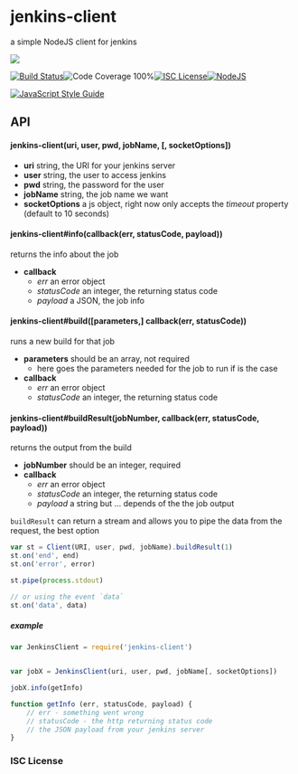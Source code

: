 # jenkins-client

a simple NodeJS client for jenkins

<a href="https://nodei.co/npm/jenkins-client/"><img src="https://nodei.co/npm/jenkins-client.png?downloads=true"></a>

[![Build Status](https://img.shields.io/badge/build-passing-brightgreen.svg?style=flat-square)](https://travis-ci.org/joaquimserafim/jenkins-client)![Code Coverage 100%](https://img.shields.io/badge/code%20coverage-100%25-green.svg?style=flat-square)[![ISC License](https://img.shields.io/badge/license-ISC-blue.svg?style=flat-square)](https://github.com/joaquimserafim/jenkins-client/blob/master/LICENSE)[![NodeJS](https://img.shields.io/badge/node-6.1.x-brightgreen.svg?style=flat-square)](https://github.com/joaquimserafim/get-loadavg/blob/master/package.json#L28)

[![JavaScript Style Guide](https://cdn.rawgit.com/feross/standard/master/badge.svg)](https://github.com/feross/standard)


## API

#### jenkins-client(uri, user, pwd, jobName, [, socketOptions])

* **uri** string, the URI for your jenkins server
* **user** string, the user to access jenkins
* **pwd** string, the password for the user
* **jobName** string, the job name we want 
* **socketOptions** a js object, right now only accepts the *timeout* property (default to 10 seconds)


#### jenkins-client#info(callback(err, statusCode, payload))
returns the info about the job

* **callback**
    - *err* an error object
    - *statusCode* an integer, the returning status code
    - *payload* a JSON, the job info

#### jenkins-client#build([parameters,] callback(err, statusCode))
runs a new build for that job

* **parameters** should be an array, not required
    - here goes the parameters needed for the job to run if is the case
* **callback**
    - *err* an error object
    - *statusCode* an integer, the returning status code

#### jenkins-client#buildResult(jobNumber, callback(err, statusCode, payload))
returns the output from the build

* **jobNumber** should be an integer, required
* **callback**
    - *err* an error object
    - *statusCode* an integer, the returning status code
    - *payload* a string but ... depends of the the job output 

`buildResult` can return a stream and allows you to pipe the data from the request, the best option

```js
var st = Client(URI, user, pwd, jobName).buildResult(1)
st.on('end', end)
st.on('error', error)

st.pipe(process.stdout)

// or using the event `data`
st.on('data', data)
```


##### example
```js
var JenkinsClient = require('jenkins-client')


var jobX = JenkinsClient(uri, user, pwd, jobName[, socketOptions])

jobX.info(getInfo)

function getInfo (err, statusCode, payload) {
    // err - something went wrong
    // statusCode - the http returning status code
    // the JSON payload from your jenkins server
}
```

### ISC License
